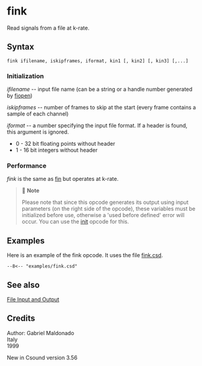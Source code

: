 <!--
id:fink
category:Signal I/O:File I/O
-->
# fink
Read signals from a file at k-rate.

## Syntax
``` csound-orc
fink ifilename, iskipframes, iformat, kin1 [, kin2] [, kin3] [,...]
```

### Initialization

_ifilename_ -- input file name (can be a string or a handle number generated by [fiopen](../../opcodes/fiopen))

_iskipframes_ -- number of frames to skip at the start (every frame contains a sample of each channel)

_iformat_ -- a number specifying the input file format. If a header is found, this argument is ignored.

*  0 -  32 bit floating points without header
*  1 - 16 bit integers without header

### Performance

_fink_ is the same as [fin](../../opcodes/fin) but operates at k-rate.

> :memo: **Note**
>
> Please note that since this opcode generates its output using input parameters (on the right side of the opcode), these variables must be initialized before use, otherwise a 'used before defined' error will occur. You can use the [init](../../opcodes/init) opcode for this.

## Examples

Here is an example of the fink opcode. It uses the file [fink.csd](../../examples/fink.csd).

``` csound-csd title="Example of the fink opcode." linenums="1"
--8<-- "examples/fink.csd"
```

## See also

[File Input and Output](../../sigio/fileio)

## Credits

Author: Gabriel Maldonado<br>
Italy<br>
1999<br>

New in Csound version 3.56
